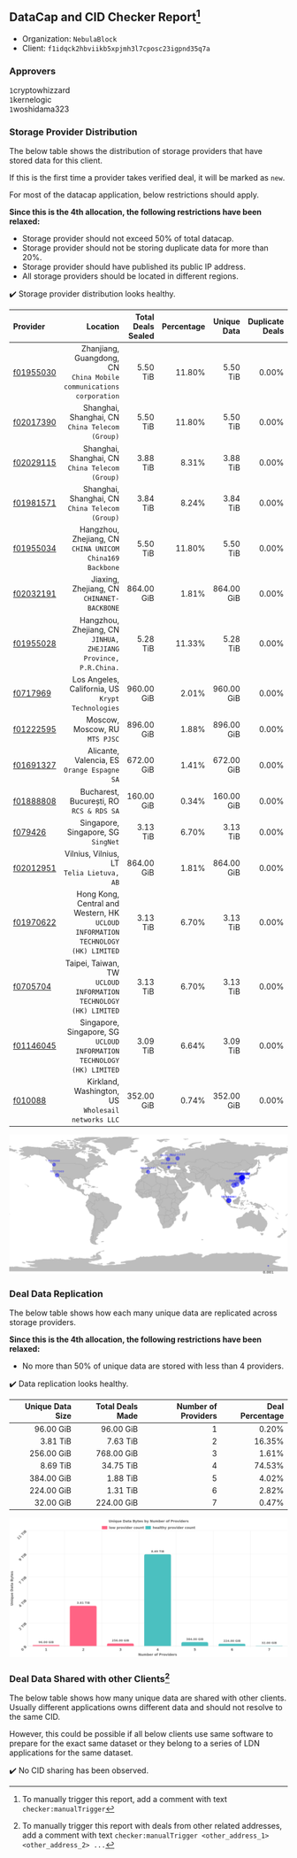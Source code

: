 ## DataCap and CID Checker Report[^1]
 - Organization: `NebulaBlock`
 - Client: `f1idqck2hbviikb5xpjmh3l7cposc23igpnd35q7a`
### Approvers
`1`cryptowhizzard<br/>`1`kernelogic<br/>`1`woshidama323

### Storage Provider Distribution
The below table shows the distribution of storage providers that have stored data for this client.

If this is the first time a provider takes verified deal, it will be marked as `new`.

For most of the datacap application, below restrictions should apply.

**Since this is the 4th allocation, the following restrictions have been relaxed:**
 - Storage provider should not exceed 50% of total datacap.
 - Storage provider should not be storing duplicate data for more than 20%.
 - Storage provider should have published its public IP address.
 - All storage providers should be located in different regions.

✔️ Storage provider distribution looks healthy.

| Provider                                              |                                                                            Location | Total Deals Sealed | Percentage | Unique Data | Duplicate Deals |
| :---------------------------------------------------- | ----------------------------------------------------------------------------------: | -----------------: | ---------: | ----------: | --------------: |
| [f01955030](https://filfox.info/en/address/f01955030) |              Zhanjiang, Guangdong, CN<br/>`China Mobile communications corporation` |           5.50 TiB |     11.80% |    5.50 TiB |           0.00% |
| [f02017390](https://filfox.info/en/address/f02017390) |                                  Shanghai, Shanghai, CN<br/>`China Telecom (Group)` |           5.50 TiB |     11.80% |    5.50 TiB |           0.00% |
| [f02029115](https://filfox.info/en/address/f02029115) |                                  Shanghai, Shanghai, CN<br/>`China Telecom (Group)` |           3.88 TiB |      8.31% |    3.88 TiB |           0.00% |
| [f01981571](https://filfox.info/en/address/f01981571) |                                  Shanghai, Shanghai, CN<br/>`China Telecom (Group)` |           3.84 TiB |      8.24% |    3.84 TiB |           0.00% |
| [f01955034](https://filfox.info/en/address/f01955034) |                         Hangzhou, Zhejiang, CN<br/>`CHINA UNICOM China169 Backbone` |           5.50 TiB |     11.80% |    5.50 TiB |           0.00% |
| [f02032191](https://filfox.info/en/address/f02032191) |                                       Jiaxing, Zhejiang, CN<br/>`CHINANET-BACKBONE` |         864.00 GiB |      1.81% |  864.00 GiB |           0.00% |
| [f01955028](https://filfox.info/en/address/f01955028) |                  Hangzhou, Zhejiang, CN<br/>`JINHUA, ZHEJIANG Province, P.R.China.` |           5.28 TiB |     11.33% |    5.28 TiB |           0.00% |
| [f0717969](https://filfox.info/en/address/f0717969)   |                                Los Angeles, California, US<br/>`Krypt Technologies` |         960.00 GiB |      2.01% |  960.00 GiB |           0.00% |
| [f01222595](https://filfox.info/en/address/f01222595) |                                                   Moscow, Moscow, RU<br/>`MTS PJSC` |         896.00 GiB |      1.88% |  896.00 GiB |           0.00% |
| [f01691327](https://filfox.info/en/address/f01691327) |                                      Alicante, Valencia, ES<br/>`Orange Espagne SA` |         672.00 GiB |      1.41% |  672.00 GiB |           0.00% |
| [f01888808](https://filfox.info/en/address/f01888808) |                                         Bucharest, București, RO<br/>`RCS & RDS SA` |         160.00 GiB |      0.34% |  160.00 GiB |           0.00% |
| [f079426](https://filfox.info/en/address/f079426)     |                                              Singapore, Singapore, SG<br/>`SingNet` |           3.13 TiB |      6.70% |    3.13 TiB |           0.00% |
| [f02012951](https://filfox.info/en/address/f02012951) |                                        Vilnius, Vilnius, LT<br/>`Telia Lietuva, AB` |         864.00 GiB |      1.81% |  864.00 GiB |           0.00% |
| [f01970622](https://filfox.info/en/address/f01970622) | Hong Kong, Central and Western, HK<br/>`UCLOUD INFORMATION TECHNOLOGY (HK) LIMITED` |           3.13 TiB |      6.70% |    3.13 TiB |           0.00% |
| [f0705704](https://filfox.info/en/address/f0705704)   |                 Taipei, Taiwan, TW<br/>`UCLOUD INFORMATION TECHNOLOGY (HK) LIMITED` |           3.13 TiB |      6.70% |    3.13 TiB |           0.00% |
| [f01146045](https://filfox.info/en/address/f01146045) |           Singapore, Singapore, SG<br/>`UCLOUD INFORMATION TECHNOLOGY (HK) LIMITED` |           3.09 TiB |      6.64% |    3.09 TiB |           0.00% |
| [f010088](https://filfox.info/en/address/f010088)     |                               Kirkland, Washington, US<br/>`Wholesail networks LLC` |         352.00 GiB |      0.74% |  352.00 GiB |           0.00% |

<img src="https://raw.githubusercontent.com/data-preservation-programs/filplus-checker-assets/main/filecoin-project/filecoin-plus-large-datasets/issues/1532/1680768701041.png"/>

### Deal Data Replication
The below table shows how each many unique data are replicated across storage providers.


**Since this is the 4th allocation, the following restrictions have been relaxed:**
- No more than 50% of unique data are stored with less than 4 providers.

✔️ Data replication looks healthy.

| Unique Data Size | Total Deals Made | Number of Providers | Deal Percentage |
| ---------------: | ---------------: | ------------------: | --------------: |
|        96.00 GiB |        96.00 GiB |                   1 |           0.20% |
|         3.81 TiB |         7.63 TiB |                   2 |          16.35% |
|       256.00 GiB |       768.00 GiB |                   3 |           1.61% |
|         8.69 TiB |        34.75 TiB |                   4 |          74.53% |
|       384.00 GiB |         1.88 TiB |                   5 |           4.02% |
|       224.00 GiB |         1.31 TiB |                   6 |           2.82% |
|        32.00 GiB |       224.00 GiB |                   7 |           0.47% |

<img src="https://raw.githubusercontent.com/data-preservation-programs/filplus-checker-assets/main/filecoin-project/filecoin-plus-large-datasets/issues/1532/1680768701706.png"/>

### Deal Data Shared with other Clients[^3]
The below table shows how many unique data are shared with other clients.
Usually different applications owns different data and should not resolve to the same CID.

However, this could be possible if all below clients use same software to prepare for the exact same dataset or they belong to a series of LDN applications for the same dataset.

✔️ No CID sharing has been observed.

[^1]: To manually trigger this report, add a comment with text `checker:manualTrigger`

[^2]: Deals from those addresses are combined into this report as they are specified with `checker:manualTrigger`

[^3]: To manually trigger this report with deals from other related addresses, add a comment with text `checker:manualTrigger <other_address_1> <other_address_2> ...`
